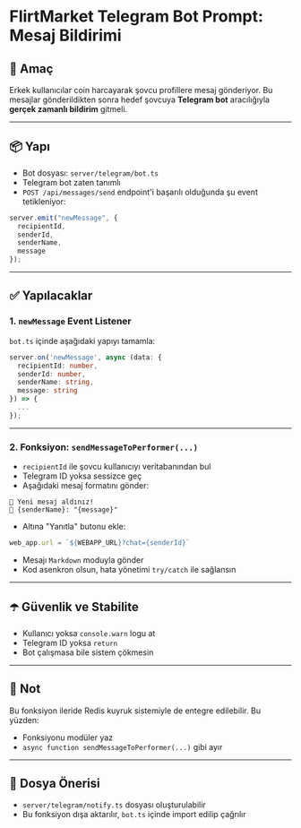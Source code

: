 # FlirtMarket Telegram Bot Prompt: Mesaj Bildirimi

## 🎯 Amaç
Erkek kullanıcılar coin harcayarak şovcu profillere mesaj gönderiyor. Bu mesajlar gönderildikten sonra hedef şovcuya **Telegram bot** aracılığıyla **gerçek zamanlı bildirim** gitmeli.

---

## 📦 Yapı
- Bot dosyası: `server/telegram/bot.ts`
- Telegram bot zaten tanımlı
- `POST /api/messages/send` endpoint'i başarılı olduğunda şu event tetikleniyor:

```ts
server.emit("newMessage", {
  recipientId,
  senderId,
  senderName,
  message
});
```

---

## ✅ Yapılacaklar

### 1. `newMessage` Event Listener
`bot.ts` içinde aşağıdaki yapıyı tamamla:

```ts
server.on('newMessage', async (data: {
  recipientId: number,
  senderId: number,
  senderName: string,
  message: string
}) => {
  ...
});
```

---

### 2. Fonksiyon: `sendMessageToPerformer(...)`
- `recipientId` ile şovcu kullanıcıyı veritabanından bul
- Telegram ID yoksa sessizce geç
- Aşağıdaki mesaj formatını gönder:

```
💌 Yeni mesaj aldınız!
👤 {senderName}: "{message}"
```

- Altına "Yanıtla" butonu ekle:  
```ts
web_app.url = `${WEBAPP_URL}?chat={senderId}`
```

- Mesajı `Markdown` moduyla gönder
- Kod asenkron olsun, hata yönetimi `try/catch` ile sağlansın

---

## ☂️ Güvenlik ve Stabilite
- Kullanıcı yoksa `console.warn` logu at
- Telegram ID yoksa `return`
- Bot çalışmasa bile sistem çökmesin

---

## 🧠 Not
Bu fonksiyon ileride Redis kuyruk sistemiyle de entegre edilebilir. Bu yüzden:
- Fonksiyonu modüler yaz
- `async function sendMessageToPerformer(...)` gibi ayır

---

## 📁 Dosya Önerisi
- `server/telegram/notify.ts` dosyası oluşturulabilir
- Bu fonksiyon dışa aktarılır, `bot.ts` içinde import edilip çağrılır

